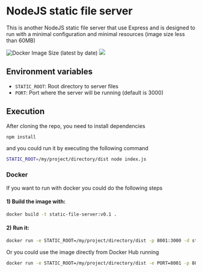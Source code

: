# NodeJS static file server

This is another NodeJS static file server that use Express and is designed to run with a minimal configuration and minimal resources (image size less than 60MB)

![Docker Image Size (latest by date)](https://img.shields.io/docker/image-size/diegorivas89/static-file-server?sort=date) ![](https://img.shields.io/badge/licence-MIT-green)

## Environment variables
- `STATIC_ROOT`: Root directory to server files
- `PORT`: Port where the server will be running (default is 3000)

## Execution
After cloning the repo, you need to install dependencies
```bash
npm install
```
and you could run it by executing the following command
```bash
STATIC_ROOT=/my/project/directory/dist node index.js
```

### Docker
If you want to run with docker you could do the following steps
#### 1) Build the image with:
```bash
docker build -t static-file-server:v0.1 .
```
#### 2) Run it:
```bash
docker run -e STATIC_ROOT=/my/project/directory/dist -p 8001:3000 -d static-file-server:v0.1
```
Or you could use the image directly from Docker Hub running
```bash
docker run -e STATIC_ROOT=/my/project/directory/dist -e PORT=8001 -p 8001:8001 -d diegorivas89/static-file-server:v0.2
```
